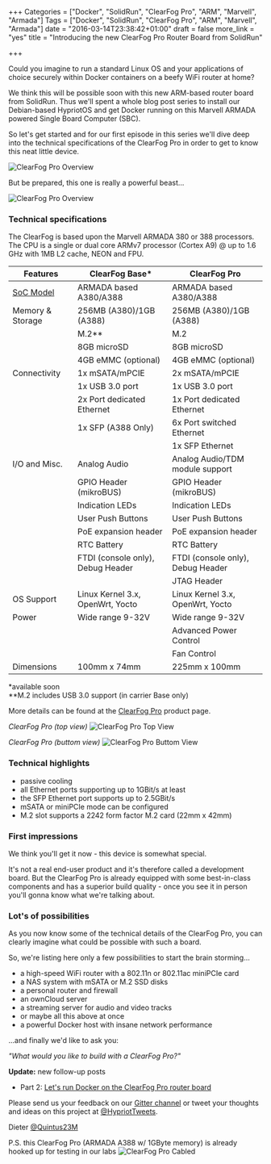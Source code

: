 +++
Categories = ["Docker", "SolidRun", "ClearFog Pro", "ARM", "Marvell", "Armada"]
Tags = ["Docker", "SolidRun", "ClearFog Pro", "ARM", "Marvell", "Armada"]
date = "2016-03-14T23:38:42+01:00"
draft = false
more_link = "yes"
title = "Introducing the new ClearFog Pro Router Board from SolidRun"

+++

Could you imagine to run a standard Linux OS and your applications of choice securely
within Docker containers on a beefy WiFi router at home?

We think this will be possible soon with this new ARM-based router board from SolidRun.
Thus we'll spent a whole blog post series to install our Debian-based HypriotOS
and get Docker running on this Marvell ARMADA powered Single Board Computer (SBC).

So let's get started and for our first episode in this series we'll dive deep into
the technical specifications of the ClearFog Pro in order to get to know this neat
little device.

![ClearFog Pro Overview](/images/clearfog-pro-intro/clearfog-pro-overview.jpg)

But be prepared, this one is really a powerful beast...
<!--more-->

![ClearFog Pro Overview](/images/clearfog-pro-intro/clearfog-pro-overview-01.jpg)


### Technical specifications

The ClearFog is based upon the Marvell ARMADA 380 or 388 processors. The CPU is a
single or dual core ARMv7 processor (Cortex A9) @ up to 1.6 GHz with 1MB L2 cache,
NEON and FPU.

| Features         | ClearFog Base*             | ClearFog Pro               |
|------------------|----------------------------|----------------------------|
| [SoC Model](https://www.solid-run.com/marvell-armada-family/armada-som-system-on-module/)        | ARMADA based A380/A388     | ARMADA based A380/A388     |
| Memory & Storage | 256MB (A380)/1GB (A388)    | 256MB (A380)/1GB (A388)    |
|                  | M.2**                      | M.2                        |
|                  | 8GB microSD                | 8GB microSD                |
|                  | 4GB eMMC (optional)        | 4GB eMMC (optional)        |
| Connectivity     | 1x mSATA/mPCIE             | 2x mSATA/mPCIE             |
|                  | 1x USB 3.0 port            | 1x USB 3.0 port            |
|                  | 2x Port dedicated Ethernet | 1x Port dedicated Ethernet |
|                  | 1x SFP (A388 Only)         | 6x Port switched Ethernet  |
|                  |                            | 1x SFP Ethernet            |
| I/O and Misc.    | Analog Audio               | Analog Audio/TDM module support |
|                  | GPIO Header (mikroBUS)     | GPIO Header (mikroBUS)     |
|                  | Indication LEDs            | Indication LEDs            |
|                  | User Push Buttons          | User Push Buttons          |
|                  | PoE expansion header       | PoE expansion header       |
|                  | RTC Battery                | RTC Battery |
|                  | FTDI (console only), Debug Header | FTDI (console only), Debug Header |
|                  |                            | JTAG Header                |
| OS Support       | Linux Kernel 3.x, OpenWrt, Yocto | Linux Kernel 3.x, OpenWrt, Yocto |
| Power            | Wide range 9-32V           | Wide range 9-32V           |
|                  |                            | Advanced Power Control     |
|                  |                            | Fan Control                |
| Dimensions       | 100mm x 74mm               | 225mm x 100mm              |
*available soon  
**M.2 includes USB 3.0 support (in carrier Base only)

More details can be found at the
[ClearFog Pro](https://www.solid-run.com/marvell-armada-family/clearfog/) product page.

*ClearFog Pro (top view)*
![ClearFog Pro Top View](/images/clearfog-pro-intro/clearfog-pro-components-top-view-1.jpg)

*ClearFog Pro (buttom view)*
![ClearFog Pro Buttom View](/images/clearfog-pro-intro/clearfog-pro-components-bottom-view.jpg)


### Technical highlights

* passive cooling
* all Ethernet ports supporting up to 1GBit/s at least
* the SFP Ethernet port supports up to 2.5GBit/s
* mSATA or miniPCIe mode can be configured
* M.2 slot supports a 2242 form factor M.2 card (22mm x 42mm)


### First impressions

We think you'll get it now - this device is somewhat special.

It's not a real end-user product and it's therefore called a development board. But the
ClearFog Pro is already equipped with some best-in-class components and has a superior
build quality - once you see it in person you'll gonna know what we're talking about.


### Lot's of possibilities

As you now know some of the technical details of the ClearFog Pro, you can clearly
imagine what could be possible with such a board.

So, we're listing here only a few possibilities to start the brain storming...

* a high-speed WiFi router with a 802.11n or 802.11ac miniPCIe card
* a NAS system with mSATA or M.2 SSD disks
* a personal router and firewall
* an ownCloud server
* a streaming server for audio and video tracks
* or maybe all this above at once
* a powerful Docker host with insane network performance

...and finally we'd like to ask you:

*"What would you like to build with a ClearFog Pro?"*


**Update:** new follow-up posts

* Part 2: [Let's run Docker on the ClearFog Pro router board](http://blog.hypriot.com/post/clearfog-pro-part-2-lets-run-docker/)

Please send us your feedback on our [Gitter channel](https://gitter.im/hypriot/talk) or tweet your thoughts and ideas on this project at [@HypriotTweets](https://twitter.com/HypriotTweets).

Dieter [@Quintus23M](https://twitter.com/Quintus23M)

P.S. this ClearFog Pro (ARMADA A388 w/ 1GByte memory) is already hooked up for testing in our labs
![ClearFog Pro Cabled](/images/clearfog-pro-intro/clearfog-pro-cabled.jpg)
